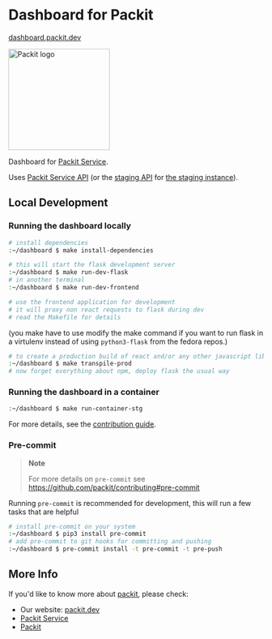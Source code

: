 # Dashboard for Packit

[dashboard.packit.dev](https://dashboard.packit.dev)

<img src="./files/logos/prod.png" alt="Packit logo" width="200"/>

Dashboard for [Packit Service](https://github.com/packit-service).

Uses [Packit Service API](https://prod.packit.dev/api) (or the [staging API](https://stg.packit.dev/api)
for [the staging instance](https://dashboard.stg.packit.dev)).

## Local Development

### Running the dashboard locally

```bash
# install dependencies
:~/dashboard $ make install-dependencies
```

```bash
# this will start the flask development server
:~/dashboard $ make run-dev-flask
# in another terminal
:~/dashboard $ make run-dev-frontend

# use the frontend application for development
# it will proxy non react requests to flask during dev
# read the Makefile for details
```

(you make have to use modify the make command if you want to run flask in a virtulenv instead of using `python3-flask` from the fedora repos.)

```bash
# to create a production build of react and/or any other javascript libs
:~/dashboard $ make transpile-prod
# now forget everything about npm, deploy flask the usual way
```

### Running the dashboard in a container

```bash
:~/dashboard $ make run-container-stg
```

For more details, see the [contribution guide](CONTRIBUTING.md).

### Pre-commit

> **Note**
>
> For more details on `pre-commit` see https://github.com/packit/contributing#pre-commit

Running `pre-commit` is recommended for development, this will run a few tasks that are helpful

```bash
# install pre-commit on your system
:~/dashboard $ pip3 install pre-commit
# add pre-commit to git hooks for committing and pushing
:~/dashboard $ pre-commit install -t pre-commit -t pre-push
```

## More Info

If you'd like to know more about [packit](https://github.com/packit-service), please check:

- Our website: [packit.dev](https://packit.dev/)
- [Packit Service](https://github.com/packit-service/packit-service)
- [Packit](https://github.com/packit-service/packit)
